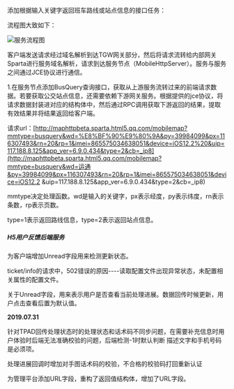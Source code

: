 添加根据输入关键字返回班车路线或站点信息的接口任务：

流程图大致如下：

![服务流程图](C:\Users\yangelhu\Downloads\未命名文件.png)

客户端发送请求经过域名解析到达TGW网关部分，然后将请求流转给内部网关Sparta进行服务域名解析，请求到达服务节点（MobileHttpServer）。服务与服务之间通过JCE协议进行通信。

1.在服务节点添加BusQuery查询接口，获取从上游服务流转过来的前端请求数据。若要获取公交站点信息，还需要依赖下游网关服务。根据提供的jce协议，将请求数据封装进对应的结构体中，然后通过RPC调用获取下游返回的结果，提取有效结果并将结果返回给客户端。





请求url：[http://maphttpbeta.sparta.html5.qq.com/mobilemap?mmtype=busquery&wd=%E8%BF%90%E9%80%9A&py=39984099&px=116307493&rn=20&rp=1&imei=865575034638051&device=iOS12.2%20&uip=117.188.8.125&app_ver=6.9.0.434&type=2&cb=_ip8](http://maphttpbeta.sparta.html5.qq.com/mobilemap?mmtype=busquery&wd=运通&py=39984099&px=116307493&rn=20&rp=1&imei=865575034638051&device=iOS12.2 &uip=117.188.8.125&app_ver=6.9.0.434&type=2&cb=_ip8)



mmtype决定处理函数。wd是输入的关键字，px表示经度，py表示纬度，rn表示条数，rp表示页数。

type=1表示返回路线信息，type=2表示返回站点信息。





##### H5用户反馈后端服务

为客户端增加Unread字段用来检测更新状态。

ticket/info的请求中，502错误的原因----读取配置文件出现异常状态，未配置相关属性的配置文件。

关于Unread字段，用来表示用户是否查看当前处理进展。数据回传时候更新，用户点击查看后置为默认值。



**2019.07.31**

针对TPAD回传处理状态时的处理状态和话术码不同步问题，在需要补充信息时用户体验时后端无法准确校验的问题，后端检测-1时默认判断 描述文字和手机号码是必须项。

处理进展回调时增加对手图话术码的校验，不合格的校验码打回重新认证

为管理平台添加URL字段，重构了返回值结构体，增加了URL字段。